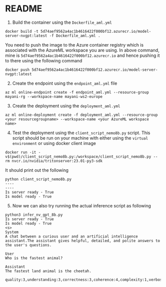 # README

1. Build the container using the `Dockerfile_aml.yml`

```
docker build -t 5d74aef9562a4ac1b4616422f000bf12.azurecr.io/model-server-nvgpt:latest -f Dockerfile_aml.yml .
```
You need to push the image to the Azure container registry which is associated with the AzureML workspace you are using. In above command, mine is `5d74aef9562a4ac1b4616422f000bf12.azurecr.io` and hence pushing it to there using the following command
```
docker push 5d74aef9562a4ac1b4616422f000bf12.azurecr.io/model-server-nvgpt:latest
```
2. Create the endpoint using the `endpoint_aml.yml` file
```
az ml online-endpoint create -f endpoint_aml.yml --resource-group mayani-rg --workspace-name mayani-ws2-europe
```
3. Create the deployment using the `deployment_aml.yml` 
```
az ml online-deployment create -f deployment_aml.yml --resource-group <your resourcegroupname> --workspace-name <your AzureML workspace name>
```

4. Test the deployment using the `client_script_nemo8b.py` script. This script should be run on your machine with either using the `virtual environment` or using docker client image

```
docker run -it -v$(pwd)/client_script_nemo8b.py:/workspace/client_script_nemo8b.py --rm nvcr.io/nvidia/tritonserver:23.01-py3-sdk 
```
It should print out the following
```
python client_script_nemo8b.py 
----
----
Is server ready - True
Is model ready - True
```
5. Now we can also try running the actual inference script as following

```
python3 infer_nv_gpt_8b.py
Is server ready - True
Is model ready - True
<s> 
System
A chat between a curious user and an artificial intelligence assistant.The assistant gives helpful, detailed, and polite answers to the user's questions.

User
Who is the fastest animal?

Assistant
The fastest land animal is the cheetah.

quality:3,understanding:3,correctness:3,coherence:4,complexity:1,verbosity:1,toxicity:0,humor:0,creativity:0,violence:0,helpfulness:4,not_appropriate:0,hate_speech:0,sexual_content:0,fails_task:0,political_content:0,moral_judgement:0,lang
```
